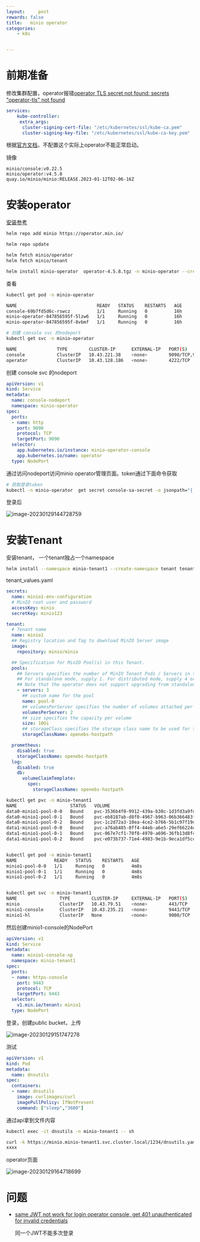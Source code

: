 ```yaml
---
layout:     post
rewards: false
title:   minio operator
categories:
    - k8s


---
```






# 前期准备

修改集群配置，operator报错[operator TLS secret not found: secrets "operator-tls" not found](https://github.com/minio/operator/issues/538#issuecomment-803837757)

```yaml
services:
    kube-controller:
     extra_args:
      cluster-signing-cert-file: "/etc/kubernetes/ssl/kube-ca.pem"
      cluster-signing-key-file: "/etc/kubernetes/ssl/kube-ca-key.pem"
```

根据[官方文档](https://min.io/docs/minio/kubernetes/upstream/operations/installation.html#kubernetes-tls-certificate-api)，不配置这个实际上operator不能正常启动。



镜像

```
minio/console:v0.22.5
minio/operator:v4.5.8
quay.io/minio/minio:RELEASE.2023-01-12T02-06-16Z
```



# 安装operator

[安装参考](https://github.com/minio/operator/tree/master/helm/operator)

```sh
helm repo add minio https://operator.min.io/

helm repo update

helm fetch minio/operator
helm fetch minio/tenant

helm install minio-operator  operator-4.5.8.tgz -n minio-operator --create-namespace
```

查看

```sh
kubectl get pod -n minio-operator

NAME                              READY   STATUS    RESTARTS   AGE
console-69b7fd5d6c-rswcz          1/1     Running   0          16h
minio-operator-847856595f-5lzw6   1/1     Running   0          16h
minio-operator-847856595f-8vbmf   1/1     Running   0          16h

# 创建 console svc 的nodeport
kubectl get svc -n minio-operator

NAME               TYPE        CLUSTER-IP      EXTERNAL-IP   PORT(S)                         AGE
console            ClusterIP   10.43.221.38    <none>        9090/TCP,9443/TCP               16h
operator           ClusterIP   10.43.128.186   <none>        4222/TCP                        16h
```

创建 console svc 的nodeport

```yaml
apiVersion: v1
kind: Service
metadata:
  name: console-nodeport
  namespace: minio-operator
spec:
  ports:
  - name: http
    port: 9090
    protocol: TCP
    targetPort: 9090
  selector:
    app.kubernetes.io/instance: minio-operator-console
    app.kubernetes.io/name: operator
  type: NodePort
```

通过访问nodeport访问minio operator管理页面。token通过下面命令获取

```sh
# 获取登录token
kubectl -n minio-operator  get secret console-sa-secret -o jsonpath="{.data.token}" | base64 --decode
```

登录后

![image-20230129144728759](https://cdn.jsdelivr.net/gh/631068264/img/202301291447352.png)



# 安装Tenant

安装tenant， 一个tenant独占一个namespace

```sh
helm install --namespace minio-tenant1 --create-namespace tenant tenant-4.5.8.tgz -f tenant_values.yaml
```

tenant_values.yaml

```yaml
secrets:
  name: minio1-env-configuration
  # MinIO root user and password
  accessKey: minio
  secretKey: minio123

tenant:
  # Tenant name
  name: minio1
  ## Registry location and Tag to download MinIO Server image
  image:
    repository: minio/minio

  ## Specification for MinIO Pool(s) in this Tenant.
  pools:
    ## Servers specifies the number of MinIO Tenant Pods / Servers in this pool.
    ## For standalone mode, supply 1. For distributed mode, supply 4 or more.
    ## Note that the operator does not support upgrading from standalone to distributed mode.
    - servers: 3
      ## custom name for the pool
      name: pool-0
      ## volumesPerServer specifies the number of volumes attached per MinIO Tenant Pod / Server.
      volumesPerServer: 2
      ## size specifies the capacity per volume
      size: 10Gi
      ## storageClass specifies the storage class name to be used for this pool
      storageClassName: openebs-hostpath

  prometheus:
    disabled: true
    storageClassName: openebs-hostpath
  log:
    disabled: true
    db:
      volumeClaimTemplate:
        spec:
          storageClassName: openebs-hostpath
```



```sh
kubectl get pvc -n minio-tenant1
NAME                    STATUS   VOLUME                                     CAPACITY   ACCESS MODES   STORAGECLASS       AGE
data0-minio1-pool-0-0   Bound    pvc-3536b4f0-9912-439a-b30c-1d3fd3a9fdb9   10Gi       RWO            openebs-hostpath   2m42s
data0-minio1-pool-0-1   Bound    pvc-eb8187ab-d8f0-4967-b963-06b366483fb3   10Gi       RWO            openebs-hostpath   2m42s
data0-minio1-pool-0-2   Bound    pvc-1c2d72a3-10ea-4ce2-b766-5b1c97f19c54   10Gi       RWO            openebs-hostpath   2m42s
data1-minio1-pool-0-0   Bound    pvc-a76ab485-0ff4-44eb-a6e5-29ef66224c0b   10Gi       RWO            openebs-hostpath   2m42s
data1-minio1-pool-0-1   Bound    pvc-067e7cf1-70f8-4970-a696-36fb13d8f42e   10Gi       RWO            openebs-hostpath   2m42s
data1-minio1-pool-0-2   Bound    pvc-e073b737-71e4-4983-9e1b-9eca1df5cc4e   10Gi       RWO            openebs-hostpath   2m42s


kubectl get pod -n minio-tenant1
NAME              READY   STATUS    RESTARTS   AGE
minio1-pool-0-0   1/1     Running   0          4m8s
minio1-pool-0-1   1/1     Running   0          4m8s
minio1-pool-0-2   1/1     Running   0          4m8s


kubectl get svc -n minio-tenant1
NAME                TYPE        CLUSTER-IP     EXTERNAL-IP   PORT(S)          AGE
minio               ClusterIP   10.43.79.51    <none>        443/TCP          4m17s  # api svc
minio1-console      ClusterIP   10.43.235.21   <none>        9443/TCP         4m17s  # minio页面
minio1-hl           ClusterIP   None           <none>        9000/TCP         4m17s

```

然后创建minio1-console的NodePort

```yaml
apiVersion: v1
kind: Service
metadata:
  name: minio1-console-np
  namespace: minio-tenant1
spec:
  ports:
  - name: https-console
    port: 9443
    protocol: TCP
    targetPort: 9443
  selector:
    v1.min.io/tenant: minio1
  type: NodePort
```

登录，创建public bucket，上传

![image-20230129151747278](https://cdn.jsdelivr.net/gh/631068264/img/202301291517330.png)

测试

```yaml
apiVersion: v1
kind: Pod
metadata:
  name: dnsutils
spec:
  containers:
  - name: dnsutils
    image: curlimages/curl
    imagePullPolicy: IfNotPresent
    command: ["sleep","3600"]
```

通过api拿到文件内容

```sh
kubectl exec -it dnsutils -n minio-tenant1 -- sh

curl -k https://minio.minio-tenant1.svc.cluster.local/1234/dnsutils.yaml
xxxx
```

operator页面

![image-20230129164718699](https://cdn.jsdelivr.net/gh/631068264/img/202301291647787.png)



# 问题

- [same JWT not work for login operator console, get 401 unauthenticated for invalid credentials](https://github.com/minio/operator/issues/1422)

  同一个JWT不能多次登录





